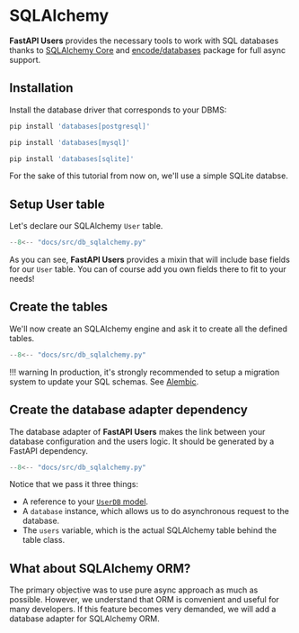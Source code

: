 # SQLAlchemy

**FastAPI Users** provides the necessary tools to work with SQL databases thanks to [SQLAlchemy Core](https://docs.sqlalchemy.org/en/13/core/) and [encode/databases](https://www.encode.io/databases/) package for full async support.

## Installation

Install the database driver that corresponds to your DBMS:

```sh
pip install 'databases[postgresql]'
```

```sh
pip install 'databases[mysql]'
```

```sh
pip install 'databases[sqlite]'
```

For the sake of this tutorial from now on, we'll use a simple SQLite databse.

## Setup User table

Let's declare our SQLAlchemy `User` table.

```py hl_lines="13 14"
--8<-- "docs/src/db_sqlalchemy.py"
```

As you can see, **FastAPI Users** provides a mixin that will include base fields for our `User` table. You can of course add you own fields there to fit to your needs!

## Create the tables

We'll now create an SQLAlchemy engine and ask it to create all the defined tables.

```py hl_lines="17 18 19 20"
--8<-- "docs/src/db_sqlalchemy.py"
```

!!! warning
    In production, it's strongly recommended to setup a migration system to update your SQL schemas. See [Alembic](https://alembic.sqlalchemy.org/en/latest/).

## Create the database adapter dependency

The database adapter of **FastAPI Users** makes the link between your database configuration and the users logic. It should be generated by a FastAPI dependency.

```py hl_lines="25 26"
--8<-- "docs/src/db_sqlalchemy.py"
```

Notice that we pass it three things:

* A reference to your [`UserDB` model](../models.md).
* A `database` instance, which allows us to do asynchronous request to the database.
* The `users` variable, which is the actual SQLAlchemy table behind the table class.

## What about SQLAlchemy ORM?

The primary objective was to use pure async approach as much as possible. However, we understand that ORM is convenient and useful for many developers. If this feature becomes very demanded, we will add a database adapter for SQLAlchemy ORM.

